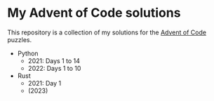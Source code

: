 # My Advent of Code solutions

This repository is a collection of my solutions for the [Advent of Code](https://adventofcode.com) puzzles.

 - Python
    - 2021: Days 1 to 14
    - 2022: Days 1 to 10
 - Rust
    - 2021: Day 1
    - (2023)
